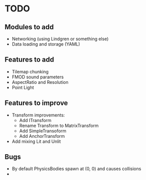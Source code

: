 # TODO

## Modules to add

- Networking (using Lindgren or something else)
- Data loading and storage (YAML)

## Features to add

- Tilemap chunking
- FMOD sound parameters
- AspectRatio and Resolution
- Point Light

## Features to improve

- Transform improvements:
    - Add ITransform
    - Rename Transform to MatrixTransform
    - Add SimpleTransoform
    - Add AnchorTransform
- Add mixing Lit and Unlit


## Bugs
- By default PhysicsBodies spawn at (0, 0) and causes collisions
- 
